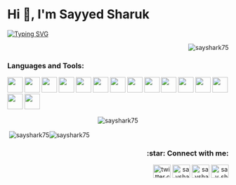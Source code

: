 <h1 align="left "> Hi 👋, I'm Sayyed Sharuk</h1>

[![Typing SVG](https://readme-typing-svg.demolab.com?font=Kanit&size=22&duration=3000&pause=1000&color=000000&width=435&lines=A+Full+Stack+Developer;A+eSports+Enthusiast;A+Adapting+Personality;Follows+Work+Ethics)](https://git.io/typing-svg)

<p align="right"> <img src="https://komarev.com/ghpvc/?username=sayshark75&label=Profile%20views&color=0e75b6&style=flat" alt="sayshark75" /> </p>

<h3 align="left">Languages and Tools:</h3>


<p><a href="https://developer.mozilla.org/en-US/docs/Web/CSS"> <img width="35" src="https://user-images.githubusercontent.com/112304655/209445854-4f0785bd-1cf9-4fa7-b986-f8df76d9ec71.svg"/></a> 
  <a href="https://developer.mozilla.org/en-US/docs/Glossary/HTML5"> <img width="35" src="https://user-images.githubusercontent.com/112304655/209445905-9066e366-7ee1-4c3c-974f-2765a621518a.svg"/></a>
  <a href="https://developer.mozilla.org/en-US/docs/Web/JavaScript"> <img width="35" src="https://user-images.githubusercontent.com/112304655/209445912-cebfc9c8-4e9e-48c8-a4bc-3a6fd8eeb37b.svg"/></a>
  <a href="https://reactjs.org/"> <img width="35" src="https://user-images.githubusercontent.com/112304655/209445931-9b63ab2d-c752-40e6-a49e-4aaa54113d2b.svg"/></a>
  <a href="https://www.typescriptlang.org/"> <img width="35" src="https://user-images.githubusercontent.com/112304655/209445940-7f82cb2b-69e5-4099-9f65-e0dd00a6283a.svg"/></a>
  <a href="https://nodejs.org/en/"> <img width="35" src="https://user-images.githubusercontent.com/112304655/209445986-290b2b16-0728-4697-9596-bc4c964ab47c.svg"/></a>
  <a href="https://expressjs.com/"> <img width="35" src="https://user-images.githubusercontent.com/112304655/209445988-e24ead22-e7f5-42d3-be49-5dc217e4236c.svg"/></a>
  <a href="https://www.mongodb.com/home"> <img width="35" src="https://user-images.githubusercontent.com/112304655/209445995-cfdc6ab0-7053-4a99-ae0b-211a753df499.svg"/></a>
  <a href="https://git-scm.com/"> <img width="35" src="https://user-images.githubusercontent.com/112304655/209446039-7f330c21-3020-4259-8c6c-f5a09d794949.svg"/></a>
  <a href="https://devcenter.heroku.com/"> <img width="35" src="https://user-images.githubusercontent.com/112304655/209445955-a0451d06-9a75-477b-a6ca-ead0d5f4780b.svg"/></a>
  <a href="https://getbootstrap.com/"> <img width="35" src="https://user-images.githubusercontent.com/112304655/209446018-418877e5-ddcc-4a64-918b-9c922a3397f3.svg"/></a>
  <a href="https://mui.com/"> <img width="35" src="https://user-images.githubusercontent.com/112304655/209445944-4b653f4f-9c1e-4d7e-9198-831cec2e0824.svg"/></a>
  <a href="https://www.npmjs.com/"> <img width="35" src="https://user-images.githubusercontent.com/112304655/209446056-f6fa3b7e-c294-4628-8f53-55b36e3bdc7f.svg"/></a>
  <a href="https://code.visualstudio.com/"> <img width="35" src="https://user-images.githubusercontent.com/112304655/209446082-f641ed4d-3480-4b8b-b5ff-cdc28a93890c.svg"/></a>
  <a href="https://chakra-ui.com/"> <img width="35" src="https://user-images.githubusercontent.com/112304655/209447089-14d77899-1cfb-4d60-b96b-7c09d99942dd.svg"/></a></p>

<p align="center"><img align="center" src="https://github-readme-stats.vercel.app/api/top-langs?username=sayshark75&show_icons=true&locale=en&layout=compact" alt="sayshark75" /></p>

<p align="left">&nbsp;<img align="center" src="https://github-readme-stats.vercel.app/api?username=sayshark75&show_icons=true&locale=en" alt="sayshark75" /><img align="center" src="https://github-readme-streak-stats.herokuapp.com/?user=sayshark75&" alt="sayshark75" /></p>

<p align="left"></p>


<h3 align="right"> :star: Connect with me:</h3>
<p align="right">
<a href="https://twitter.com/twitter.com/sayyed_sharuk" target="blank"><img align="center" src="https://raw.githubusercontent.com/rahuldkjain/github-profile-readme-generator/master/src/images/icons/Social/twitter.svg" alt="twitter.com/sayyed_sharuk" height="30" width="40" /></a>
<a href="https://linkedin.com/in/sayshark55" target="blank"><img align="center" src="https://raw.githubusercontent.com/rahuldkjain/github-profile-readme-generator/master/src/images/icons/Social/linked-in-alt.svg" alt="sayshark55" height="30" width="40" /></a>
<a href="https://fb.com/sayshark55" target="blank"><img align="center" src="https://raw.githubusercontent.com/rahuldkjain/github-profile-readme-generator/master/src/images/icons/Social/facebook.svg" alt="sayshark55" height="30" width="40" /></a>
<a href="https://instagram.com/say_shark" target="blank"><img align="center" src="https://raw.githubusercontent.com/rahuldkjain/github-profile-readme-generator/master/src/images/icons/Social/instagram.svg" alt="say_shark" height="30" width="40" /></a>
</p>
